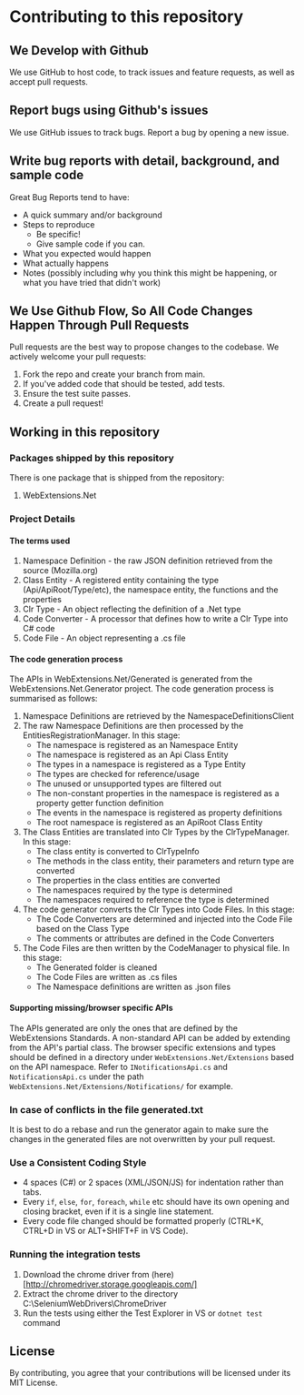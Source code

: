 # Contributing to this repository

## We Develop with Github
We use GitHub to host code, to track issues and feature requests, as well as accept pull requests.

## Report bugs using Github's issues
We use GitHub issues to track bugs. Report a bug by opening a new issue.

## Write bug reports with detail, background, and sample code
Great Bug Reports tend to have:

- A quick summary and/or background
- Steps to reproduce
  - Be specific!
  - Give sample code if you can.
- What you expected would happen
- What actually happens
- Notes (possibly including why you think this might be happening, or what you have tried that didn't work)

## We Use Github Flow, So All Code Changes Happen Through Pull Requests
Pull requests are the best way to propose changes to the codebase. We actively welcome your pull requests:

1. Fork the repo and create your branch from main.
0. If you've added code that should be tested, add tests.
0. Ensure the test suite passes.
0. Create a pull request!

## Working in this repository
### Packages shipped by this repository
There is one package that is shipped from the repository:
1. WebExtensions.Net

### Project Details
#### The terms used
1. Namespace Definition - the raw JSON definition retrieved from the source (Mozilla.org)
0. Class Entity - A registered entity containing the type (Api/ApiRoot/Type/etc), the namespace entity, the functions and the properties
0. Clr Type - An object reflecting the definition of a .Net type
0. Code Converter - A processor that defines how to write a Clr Type into C# code
0. Code File - An object representing a .cs file

#### The code generation process
The APIs in WebExtensions.Net/Generated is generated from the WebExtensions.Net.Generator project.
The code generation process is summarised as follows:
1. Namespace Definitions are retrieved by the NamespaceDefinitionsClient
0. The raw Namespace Definitions are then processed by the EntitiesRegistrationManager. In this stage:
    - The namespace is registered as an Namespace Entity
    - The namespace is registered as an Api Class Entity
    - The types in a namespace is registered as a Type Entity
    - The types are checked for reference/usage
    - The unused or unsupported types are filtered out
    - The non-constant properties in the namespace is registered as a property getter function definition
    - The events in the namespace is registered as property definitions
    - The root namespace is registered as an ApiRoot Class Entity
0. The Class Entities are translated into Clr Types by the ClrTypeManager. In this stage:
    - The class entity is converted to ClrTypeInfo
    - The methods in the class entity, their parameters and return type are converted
    - The properties in the class entities are converted
    - The namespaces required by the type is determined
    - The namespaces required to reference the type is determined
0. The code generator converts the Clr Types into Code Files. In this stage:
    - The Code Converters are determined and injected into the Code File based on the Class Type
    - The comments or attributes are defined in the Code Converters
0. The Code Files are then written by the CodeManager to physical file. In this stage:
    - The Generated folder is cleaned
    - The Code Files are written as .cs files
    - The Namespace definitions are written as .json files

#### Supporting missing/browser specific APIs
The APIs generated are only the ones that are defined by the WebExtensions Standards. A non-standard API can be added by extending from the API's partial class.
The browser specific extensions and types should be defined in a directory under `WebExtensions.Net/Extensions` based on the API namespace.
Refer to `INotificationsApi.cs` and `NotificationsApi.cs` under the path `WebExtensions.Net/Extensions/Notifications/` for example.

### In case of conflicts in the file generated.txt
It is best to do a rebase and run the generator again to make sure the changes in the generated files are not overwritten by your pull request.

### Use a Consistent Coding Style
- 4 spaces (C#) or 2 spaces (XML/JSON/JS) for indentation rather than tabs.
- Every `if`, `else`, `for`, `foreach`, `while` etc should have its own opening and closing bracket, even if it is a single line statement.
- Every code file changed should be formatted properly (CTRL+K, CTRL+D in VS or ALT+SHIFT+F in VS Code).

### Running the integration tests
1. Download the chrome driver from (here)[http://chromedriver.storage.googleapis.com/]
0. Extract the chrome driver to the directory C:\SeleniumWebDrivers\ChromeDriver
0. Run the tests using either the Test Explorer in VS or `dotnet test` command

## License
By contributing, you agree that your contributions will be licensed under its MIT License.